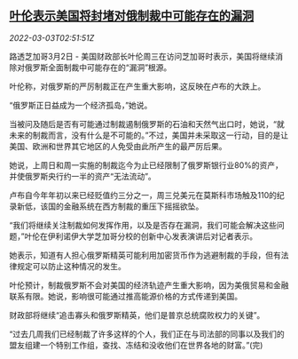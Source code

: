 <!--1646276463000-->
[叶伦表示美国将封堵对俄制裁中可能存在的漏洞](https://cn.reuters.com/article/yellen-sanctions-russia-0302-wedn-idCNKBS2L0084)
------

<div><i>2022-03-03T02:51:51Z</i></div><p>路透芝加哥3月2日 - 美国财政部长叶伦周三在访问芝加哥时表示，美国将继续消除对俄罗斯全面制裁中可能存在的“漏洞”根源。</p><p>叶伦称，对俄罗斯的严厉制裁正在产生重大影响，这反映在卢布的大跌上。</p><p>“俄罗斯正日益成为一个经济孤岛，”她说。</p><p>当被问及随后是否有可能通过制裁遏制俄罗斯的石油和天然气出口时，她说，“就未来的制裁而言，没有什么是不可能的。”不过，美国并未采取这一行动，目的是让美国、欧洲和世界其它地区的人免受由此所产生的最严厉后果。</p><p>她说，上周日和周一实施的制裁迄今为止已经限制了俄罗斯银行业80%的资产，并使俄罗斯央行约一半的资产“无法流动”。</p><p>卢布自今年年初以来已经贬值约三分之一，周三兑美元在莫斯科市场触及110的纪录新低，该国的金融系统在西方制裁的重压下摇摇欲坠。</p><p>“我们将继续关注制裁如何发挥作用，以及是否存在漏洞，我们可能会解决这些问题，”叶伦在伊利诺伊大学芝加哥分校的创新中心发表演讲后对记者表示。</p><p>她表示，知道有人担心俄罗斯精英可能利用加密货币作为逃避制裁的手段，但有法律规定可以防止这种情况的发生。</p><p>叶伦预计，制裁俄罗斯不会对美国的经济轨迹产生重大影响，因为美俄贸易和金融联系有限。她说，影响很可能通过推高能源价格的方式传递到美国。</p><p>财政部将继续“追击寡头和俄罗斯精英，他们是普京总统腐败权力的关键”。</p><p>“过去几周我们已经制裁了许多这样的个人，我们正在与司法部的同事以及我们的盟友组建一个特别工作组，查找、冻结和没收他们在世界各地的财富。”(完)</p>
